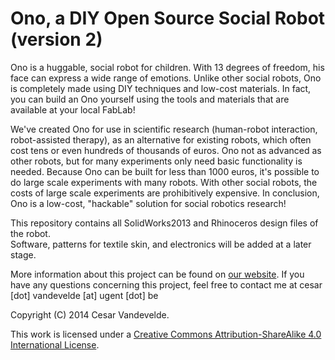 # Ono, a DIY Open Source Social Robot (version 2)
Ono is a huggable, social robot for children. With 13 degrees of freedom, his face can express a wide range of emotions. Unlike other social robots, Ono is completely made using DIY techniques and low-cost materials. In fact, you can build an Ono yourself using the tools and materials that are available at your local FabLab!

We've created Ono for use in scientific research (human-robot interaction, robot-assisted therapy), as an alternative for existing robots, which often cost tens or even hundreds of thousands of euros. Ono not as advanced as other robots, but for many experiments only need basic functionality is needed. Because Ono can be built for less than 1000 euros, it's possible to do large scale experiments with many robots. With other social robots, the costs of large scale experiments are prohibitively expensive. In conclusion, Ono is a low-cost, "hackable" solution for social robotics research!

This repository contains all SolidWorks2013 and Rhinoceros design files of the robot.  
Software, patterns for textile skin, and electronics will be added at a later stage.

More information about this project can be found on [our website](http://www.industrialdesigncenter.be/ono/).
If you have any questions concerning this project, feel free to contact me at cesar [dot] vandevelde [at] ugent [dot] be

Copyright (C) 2014 Cesar Vandevelde.

This work is licensed under a [Creative Commons Attribution-ShareAlike 4.0 International License](http://creativecommons.org/licenses/by-sa/4.0/).